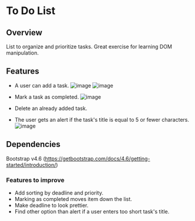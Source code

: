 # To Do List

## Overview

List to organize and prioritize tasks. Great exercise for learning DOM manipulation.

## Features

* A user can add a task.
![image](https://user-images.githubusercontent.com/38878597/115179365-dd89a700-a0db-11eb-9603-24bcca7da08c.png)
![image](https://user-images.githubusercontent.com/38878597/115179389-e67a7880-a0db-11eb-8641-ac4d8b36ffa7.png)

* Mark a task as completed.
![image](https://user-images.githubusercontent.com/38878597/115179402-ec705980-a0db-11eb-9c49-10a39d2627a9.png)

* Delete an already added task.

* The user gets an alert if the task's title is equal to 5 or fewer characters.
![image](https://user-images.githubusercontent.com/38878597/115179554-407b3e00-a0dc-11eb-8f77-cc988b72893e.png)

## Dependencies

Bootstrap v4.6 (https://getbootstrap.com/docs/4.6/getting-started/introduction/)

### Features to improve

* Add sorting by deadline and priority.
* Marking as completed moves item down the list.
* Make deadline to look prettier.
* Find other option than alert if a user enters too short task's title.